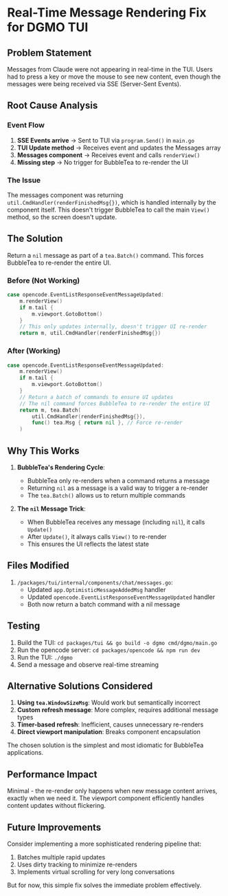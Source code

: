 # Real-Time Message Rendering Fix for DGMO TUI

## Problem Statement

Messages from Claude were not appearing in real-time in the TUI. Users had to press a key or move the mouse to see new content, even though the messages were being received via SSE (Server-Sent Events).

## Root Cause Analysis

### Event Flow
1. **SSE Events arrive** → Sent to TUI via `program.Send()` in `main.go`
2. **TUI Update method** → Receives event and updates the Messages array
3. **Messages component** → Receives event and calls `renderView()`
4. **Missing step** → No trigger for BubbleTea to re-render the UI

### The Issue
The messages component was returning `util.CmdHandler(renderFinishedMsg{})`, which is handled internally by the component itself. This doesn't trigger BubbleTea to call the main `View()` method, so the screen doesn't update.

## The Solution

Return a `nil` message as part of a `tea.Batch()` command. This forces BubbleTea to re-render the entire UI.

### Before (Not Working)
```go
case opencode.EventListResponseEventMessageUpdated:
    m.renderView()
    if m.tail {
        m.viewport.GotoBottom()
    }
    // This only updates internally, doesn't trigger UI re-render
    return m, util.CmdHandler(renderFinishedMsg{})
```

### After (Working)
```go
case opencode.EventListResponseEventMessageUpdated:
    m.renderView()
    if m.tail {
        m.viewport.GotoBottom()
    }
    // Return a batch of commands to ensure UI updates
    // The nil command forces BubbleTea to re-render the entire UI
    return m, tea.Batch(
        util.CmdHandler(renderFinishedMsg{}),
        func() tea.Msg { return nil }, // Force re-render
    )
```

## Why This Works

1. **BubbleTea's Rendering Cycle**:
   - BubbleTea only re-renders when a command returns a message
   - Returning `nil` as a message is a valid way to trigger a re-render
   - The `tea.Batch()` allows us to return multiple commands

2. **The `nil` Message Trick**:
   - When BubbleTea receives any message (including `nil`), it calls `Update()`
   - After `Update()`, it always calls `View()` to re-render
   - This ensures the UI reflects the latest state

## Files Modified

1. `/packages/tui/internal/components/chat/messages.go`:
   - Updated `app.OptimisticMessageAddedMsg` handler
   - Updated `opencode.EventListResponseEventMessageUpdated` handler
   - Both now return a batch command with a nil message

## Testing

1. Build the TUI: `cd packages/tui && go build -o dgmo cmd/dgmo/main.go`
2. Run the opencode server: `cd packages/opencode && npm run dev`
3. Run the TUI: `./dgmo`
4. Send a message and observe real-time streaming

## Alternative Solutions Considered

1. **Using `tea.WindowSizeMsg`**: Would work but semantically incorrect
2. **Custom refresh message**: More complex, requires additional message types
3. **Timer-based refresh**: Inefficient, causes unnecessary re-renders
4. **Direct viewport manipulation**: Breaks component encapsulation

The chosen solution is the simplest and most idiomatic for BubbleTea applications.

## Performance Impact

Minimal - the re-render only happens when new message content arrives, exactly when we need it. The viewport component efficiently handles content updates without flickering.

## Future Improvements

Consider implementing a more sophisticated rendering pipeline that:
1. Batches multiple rapid updates
2. Uses dirty tracking to minimize re-renders
3. Implements virtual scrolling for very long conversations

But for now, this simple fix solves the immediate problem effectively.